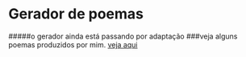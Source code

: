 # Gerador de poemas

#####o gerador ainda está passando por adaptação
###veja alguns poemas produzidos por mim.
[veja aqui](https://gerador-mensagem.netlify.app/)
